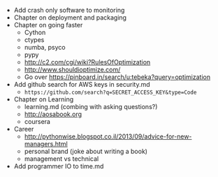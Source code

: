 * Add crash only software to monitoring
* Chapter on deployment and packaging
* Chapter on going faster
    * Cython
    * ctypes
    * numba, psyco
    * pypy
    * http://c2.com/cgi/wiki?RulesOfOptimization
    * http://www.shouldioptimize.com/
    * Go over https://pinboard.in/search/u:tebeka?query=optimization
* Add github search for AWS keys in security.md
    * `https://github.com/search?q=SECRET_ACCESS_KEY&type=Code`
* Chapter on Learning
    * learning.md (combing with asking questions?)
    * http://aosabook.org
    * coursera
* Career
    * http://pythonwise.blogspot.co.il/2013/09/advice-for-new-managers.html
    * personal brand (joke about writing a book)
    * management vs technical
* Add programmer IO to time.md
